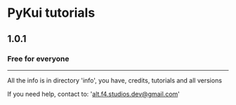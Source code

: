# PyKui tutorials
## 1.0.1
### Free for everyone

---

All the info is in directory 'info', you have, credits, tutorials and all versions

If you need help, contact to: 'alt.f4.studios.dev@gmail.com'
